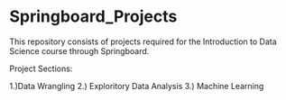 # Springboard_Projects

This repository consists of projects required for the Introduction to Data Science course through Springboard.

Project Sections:

1.)Data Wrangling
2.) Exploritory Data Analysis
3.) Machine Learning

